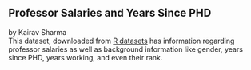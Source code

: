 ## Professor Salaries and Years Since PHD 
by Kairav Sharma 
<br>
This dataset, downloaded from [R datasets](https://vincentarelbundock.github.io/Rdatasets/articles/data.html) has information regarding professor salaries as well as background information like gender, years since PHD, years working, and even their rank. 

<br>

<script src="https://cdn.plot.ly/plotly-latest.min.js"></script>

<div>                            <div id="2230f4d2-a20a-44bf-9fcd-ffe4046a9112" class="plotly-graph-div" style="height:100%; width:100%;"></div>            <script type="text/javascript">                                    window.PLOTLYENV=window.PLOTLYENV || {};                                    if (document.getElementById("2230f4d2-a20a-44bf-9fcd-ffe4046a9112")) {                    Plotly.newPlot(                        "2230f4d2-a20a-44bf-9fcd-ffe4046a9112",                        [{"marker": {"color": "rgb(0,30,66)", "size": 5.0}, "mode": "markers", "name": "rank=Prof", "showlegend": true, "textfont": {"color": "rgb(0,30,66)"}, "textposition": "bottom center", "type": "scatter", "x": [19, 20, 45, 40, 30, 45, 21, 18, 20, 12, 19, 38, 37, 39, 31, 36, 34, 24, 21, 35, 12, 20, 13, 22, 41, 23, 40, 38, 19, 25, 40, 23, 25, 28, 12, 16, 23, 33, 22, 35, 17, 28, 17, 45, 29, 35, 28, 17, 26, 43, 17, 22, 17, 15, 37, 25, 38, 21, 13, 30, 41, 42, 28, 16, 20, 31, 40, 20, 37, 12, 21, 30, 39, 14, 32, 24, 24, 54, 28, 32, 56, 35, 20, 16, 17, 21, 19, 27, 28, 27, 36, 14, 21, 21, 15, 26, 21, 16, 18, 25, 19, 37, 20, 28, 27, 11, 18, 26, 23, 33, 18, 25, 22, 43, 19, 34, 38, 40, 28, 17, 19, 21, 35, 18, 20, 39, 15, 26, 16, 15, 13, 21, 23, 34, 38, 20, 16, 39, 29, 38, 36, 28, 25, 46, 19, 31, 38, 23, 19, 17, 30, 21, 28, 29, 39, 20, 31, 28, 22, 32, 45, 31, 31, 37, 36, 43, 14, 47, 13, 42, 42, 12, 52, 31, 24, 46, 39, 37, 51, 45, 28, 29, 33, 32, 39, 19, 40, 18, 17, 49, 39, 27, 28, 14, 46, 33, 31, 22, 20, 14, 29, 35, 22, 46, 16, 16, 24, 24, 30, 23, 37, 23, 49, 20, 18, 33, 36, 35, 13, 32, 37, 13, 17, 38, 31, 32, 15, 41, 39, 27, 56, 38, 26, 22, 25, 49, 39, 28, 14, 23, 30, 43, 43, 15, 35, 33, 23, 12, 30, 27, 28, 38, 27, 44, 27, 15, 29, 29, 38, 33, 40, 30, 33, 31, 42, 25], "xaxis": "x", "y": [139750, 173200, 115000, 141500, 175000, 147765, 119250, 129000, 104800, 117150, 101000, 103450, 124750, 137000, 89565, 102580, 93904, 113068, 106294, 134885, 118223, 132261, 117256, 155750, 125196, 146500, 101299, 231545, 94384, 114778, 98193, 151768, 140096, 126621, 108875, 106639, 117704, 109785, 101000, 99418, 111512, 91412, 126320, 146856, 100131, 92391, 113398, 150480, 193000, 150743, 135585, 144640, 122960, 132825, 152708, 172272, 166024, 123683, 129676, 102235, 106689, 133217, 126933, 153303, 127512, 113543, 131205, 112429, 104279, 105000, 120806, 148500, 117515, 115313, 124309, 97262, 96614, 78162, 155500, 113278, 76840, 168635, 136000, 108262, 105668, 152664, 106608, 112696, 119015, 156938, 144651, 128148, 111168, 118971, 137167, 176500, 105890, 167284, 130664, 181257, 151575, 93164, 134185, 111751, 147349, 142467, 141136, 150000, 101000, 134000, 107500, 153750, 180000, 133700, 122100, 189409, 114500, 119700, 160400, 152500, 165000, 96545, 162200, 120000, 163200, 111350, 128400, 126200, 145350, 146000, 119500, 170000, 145200, 129600, 87800, 122400, 88175, 133900, 91000, 148750, 117555, 81700, 114000, 77202, 96200, 122875, 102600, 108200, 84273, 90450, 91100, 101100, 128800, 204000, 109000, 102000, 132000, 116450, 140300, 92550, 107550, 121200, 126000, 99000, 134800, 143940, 104350, 89650, 103700, 143250, 194800, 93000, 107200, 163200, 107100, 100600, 136500, 103600, 57800, 155865, 115800, 150500, 174500, 168500, 183800, 107300, 97150, 126300, 148800, 72300, 88600, 127100, 170500, 105260, 144050, 111350, 122500, 166800, 92050, 108100, 94350, 100351, 146800, 67559, 134550, 135027, 104428, 161101, 162221, 124714, 151650, 134778, 192253, 116518, 105450, 145098, 151445, 98053, 145000, 128464, 137317, 106231, 124312, 114596, 162150, 150376, 107986, 142023, 128250, 144309, 186960, 93519, 142500, 138000, 145028, 88709, 107309, 109954, 121946, 109646, 138771, 205500, 101036, 115435, 131950, 134690, 110515, 109707, 136660, 103275, 103649, 150680, 172505, 105000, 125192, 114330, 139219, 109305, 119450, 186023, 166605, 151292, 103106, 150564, 101738, 95329], "yaxis": "y"}, {"marker": {"color": "rgb(256,200,44)", "size": 5.0}, "mode": "markers", "name": "rank=AssocProf", "showlegend": true, "textfont": {"color": "rgb(0,30,66)"}, "textposition": "bottom center", "type": "scatter", "x": [6, 12, 13, 9, 23, 12, 14, 9, 10, 9, 11, 9, 9, 10, 10, 17, 18, 11, 10, 15, 19, 25, 11, 10, 10, 14, 15, 12, 12, 6, 22, 8, 17, 10, 13, 8, 13, 28, 19, 48, 9, 11, 29, 14, 13, 9, 26, 12, 30, 41, 8, 49, 11, 45, 12, 9, 13, 10, 19, 20, 10, 13, 11, 8], "xaxis": "x", "y": [97000, 119800, 74830, 100938, 93418, 103760, 83900, 90215, 100135, 90304, 103613, 100522, 107008, 105128, 105631, 95611, 83850, 82099, 82600, 81500, 82100, 62884, 83001, 77500, 73877, 100102, 81500, 103994, 113341, 95408, 98510, 101210, 105000, 95436, 100944, 100000, 103750, 106300, 86250, 90000, 113600, 118700, 105350, 109650, 107150, 70000, 73300, 83000, 74000, 88600, 88650, 81800, 104800, 70700, 71065, 95642, 126431, 99247, 104542, 81285, 108413, 78182, 104121, 86895], "yaxis": "y"}, {"marker": {"color": "rgb(0,150,207)", "size": 5.0}, "mode": "markers", "name": "rank=AsstProf", "showlegend": true, "textfont": {"color": "rgb(0,30,66)"}, "textposition": "bottom center", "type": "scatter", "x": [4, 7, 1, 2, 5, 11, 7, 4, 4, 5, 7, 1, 11, 8, 3, 4, 8, 3, 6, 6, 2, 10, 4, 3, 4, 5, 2, 4, 3, 3, 4, 4, 4, 4, 1, 2, 3, 1, 5, 3, 4, 4, 4, 7, 4, 3, 8, 7, 5, 4, 9, 4, 8, 8, 2, 8, 7, 5, 6, 8, 4, 8, 11, 4, 6, 8, 8], "xaxis": "x", "y": [79750, 79800, 77700, 78000, 82379, 77000, 79916, 80225, 80225, 77000, 86373, 70768, 74692, 75044, 75243, 68404, 73266, 86100, 84240, 88825, 88400, 97032, 84000, 72500, 72500, 73500, 72500, 73000, 72500, 89942, 92000, 95079, 92000, 92000, 88000, 89516, 89942, 88795, 91227, 92000, 92700, 92000, 92700, 91300, 91000, 63900, 69700, 63100, 69200, 77500, 73800, 73000, 74000, 78500, 85000, 74000, 74500, 74000, 84716, 84500, 80139, 83600, 78785, 74856, 77081, 75996, 81035], "yaxis": "y"}],                        {"annotations": [{"font": {"size": 16}, "showarrow": false, "text": "yrs.since.phd", "x": 0.5, "xanchor": "center", "xref": "paper", "y": 0, "yanchor": "top", "yref": "paper", "yshift": -30}], "showlegend": true, "template": {"data": {"bar": [{"error_x": {"color": "#2a3f5f"}, "error_y": {"color": "#2a3f5f"}, "marker": {"line": {"color": "#E5ECF6", "width": 0.5}}, "type": "bar"}], "barpolar": [{"marker": {"line": {"color": "#E5ECF6", "width": 0.5}}, "type": "barpolar"}], "carpet": [{"aaxis": {"endlinecolor": "#2a3f5f", "gridcolor": "white", "linecolor": "white", "minorgridcolor": "white", "startlinecolor": "#2a3f5f"}, "baxis": {"endlinecolor": "#2a3f5f", "gridcolor": "white", "linecolor": "white", "minorgridcolor": "white", "startlinecolor": "#2a3f5f"}, "type": "carpet"}], "choropleth": [{"colorbar": {"outlinewidth": 0, "ticks": ""}, "type": "choropleth"}], "contour": [{"colorbar": {"outlinewidth": 0, "ticks": ""}, "colorscale": [[0.0, "#0d0887"], [0.1111111111111111, "#46039f"], [0.2222222222222222, "#7201a8"], [0.3333333333333333, "#9c179e"], [0.4444444444444444, "#bd3786"], [0.5555555555555556, "#d8576b"], [0.6666666666666666, "#ed7953"], [0.7777777777777778, "#fb9f3a"], [0.8888888888888888, "#fdca26"], [1.0, "#f0f921"]], "type": "contour"}], "contourcarpet": [{"colorbar": {"outlinewidth": 0, "ticks": ""}, "type": "contourcarpet"}], "heatmap": [{"colorbar": {"outlinewidth": 0, "ticks": ""}, "colorscale": [[0.0, "#0d0887"], [0.1111111111111111, "#46039f"], [0.2222222222222222, "#7201a8"], [0.3333333333333333, "#9c179e"], [0.4444444444444444, "#bd3786"], [0.5555555555555556, "#d8576b"], [0.6666666666666666, "#ed7953"], [0.7777777777777778, "#fb9f3a"], [0.8888888888888888, "#fdca26"], [1.0, "#f0f921"]], "type": "heatmap"}], "heatmapgl": [{"colorbar": {"outlinewidth": 0, "ticks": ""}, "colorscale": [[0.0, "#0d0887"], [0.1111111111111111, "#46039f"], [0.2222222222222222, "#7201a8"], [0.3333333333333333, "#9c179e"], [0.4444444444444444, "#bd3786"], [0.5555555555555556, "#d8576b"], [0.6666666666666666, "#ed7953"], [0.7777777777777778, "#fb9f3a"], [0.8888888888888888, "#fdca26"], [1.0, "#f0f921"]], "type": "heatmapgl"}], "histogram": [{"marker": {"colorbar": {"outlinewidth": 0, "ticks": ""}}, "type": "histogram"}], "histogram2d": [{"colorbar": {"outlinewidth": 0, "ticks": ""}, "colorscale": [[0.0, "#0d0887"], [0.1111111111111111, "#46039f"], [0.2222222222222222, "#7201a8"], [0.3333333333333333, "#9c179e"], [0.4444444444444444, "#bd3786"], [0.5555555555555556, "#d8576b"], [0.6666666666666666, "#ed7953"], [0.7777777777777778, "#fb9f3a"], [0.8888888888888888, "#fdca26"], [1.0, "#f0f921"]], "type": "histogram2d"}], "histogram2dcontour": [{"colorbar": {"outlinewidth": 0, "ticks": ""}, "colorscale": [[0.0, "#0d0887"], [0.1111111111111111, "#46039f"], [0.2222222222222222, "#7201a8"], [0.3333333333333333, "#9c179e"], [0.4444444444444444, "#bd3786"], [0.5555555555555556, "#d8576b"], [0.6666666666666666, "#ed7953"], [0.7777777777777778, "#fb9f3a"], [0.8888888888888888, "#fdca26"], [1.0, "#f0f921"]], "type": "histogram2dcontour"}], "mesh3d": [{"colorbar": {"outlinewidth": 0, "ticks": ""}, "type": "mesh3d"}], "parcoords": [{"line": {"colorbar": {"outlinewidth": 0, "ticks": ""}}, "type": "parcoords"}], "pie": [{"automargin": true, "type": "pie"}], "scatter": [{"marker": {"colorbar": {"outlinewidth": 0, "ticks": ""}}, "type": "scatter"}], "scatter3d": [{"line": {"colorbar": {"outlinewidth": 0, "ticks": ""}}, "marker": {"colorbar": {"outlinewidth": 0, "ticks": ""}}, "type": "scatter3d"}], "scattercarpet": [{"marker": {"colorbar": {"outlinewidth": 0, "ticks": ""}}, "type": "scattercarpet"}], "scattergeo": [{"marker": {"colorbar": {"outlinewidth": 0, "ticks": ""}}, "type": "scattergeo"}], "scattergl": [{"marker": {"colorbar": {"outlinewidth": 0, "ticks": ""}}, "type": "scattergl"}], "scattermapbox": [{"marker": {"colorbar": {"outlinewidth": 0, "ticks": ""}}, "type": "scattermapbox"}], "scatterpolar": [{"marker": {"colorbar": {"outlinewidth": 0, "ticks": ""}}, "type": "scatterpolar"}], "scatterpolargl": [{"marker": {"colorbar": {"outlinewidth": 0, "ticks": ""}}, "type": "scatterpolargl"}], "scatterternary": [{"marker": {"colorbar": {"outlinewidth": 0, "ticks": ""}}, "type": "scatterternary"}], "surface": [{"colorbar": {"outlinewidth": 0, "ticks": ""}, "colorscale": [[0.0, "#0d0887"], [0.1111111111111111, "#46039f"], [0.2222222222222222, "#7201a8"], [0.3333333333333333, "#9c179e"], [0.4444444444444444, "#bd3786"], [0.5555555555555556, "#d8576b"], [0.6666666666666666, "#ed7953"], [0.7777777777777778, "#fb9f3a"], [0.8888888888888888, "#fdca26"], [1.0, "#f0f921"]], "type": "surface"}], "table": [{"cells": {"fill": {"color": "#EBF0F8"}, "line": {"color": "white"}}, "header": {"fill": {"color": "#C8D4E3"}, "line": {"color": "white"}}, "type": "table"}]}, "layout": {"annotationdefaults": {"arrowcolor": "#2a3f5f", "arrowhead": 0, "arrowwidth": 1}, "autotypenumbers": "strict", "coloraxis": {"colorbar": {"outlinewidth": 0, "ticks": ""}}, "colorscale": {"diverging": [[0, "#8e0152"], [0.1, "#c51b7d"], [0.2, "#de77ae"], [0.3, "#f1b6da"], [0.4, "#fde0ef"], [0.5, "#f7f7f7"], [0.6, "#e6f5d0"], [0.7, "#b8e186"], [0.8, "#7fbc41"], [0.9, "#4d9221"], [1, "#276419"]], "sequential": [[0.0, "#0d0887"], [0.1111111111111111, "#46039f"], [0.2222222222222222, "#7201a8"], [0.3333333333333333, "#9c179e"], [0.4444444444444444, "#bd3786"], [0.5555555555555556, "#d8576b"], [0.6666666666666666, "#ed7953"], [0.7777777777777778, "#fb9f3a"], [0.8888888888888888, "#fdca26"], [1.0, "#f0f921"]], "sequentialminus": [[0.0, "#0d0887"], [0.1111111111111111, "#46039f"], [0.2222222222222222, "#7201a8"], [0.3333333333333333, "#9c179e"], [0.4444444444444444, "#bd3786"], [0.5555555555555556, "#d8576b"], [0.6666666666666666, "#ed7953"], [0.7777777777777778, "#fb9f3a"], [0.8888888888888888, "#fdca26"], [1.0, "#f0f921"]]}, "colorway": ["#636efa", "#EF553B", "#00cc96", "#ab63fa", "#FFA15A", "#19d3f3", "#FF6692", "#B6E880", "#FF97FF", "#FECB52"], "font": {"color": "#2a3f5f"}, "geo": {"bgcolor": "white", "lakecolor": "white", "landcolor": "#E5ECF6", "showlakes": true, "showland": true, "subunitcolor": "white"}, "hoverlabel": {"align": "left"}, "hovermode": "closest", "mapbox": {"style": "light"}, "paper_bgcolor": "white", "plot_bgcolor": "#E5ECF6", "polar": {"angularaxis": {"gridcolor": "white", "linecolor": "white", "ticks": ""}, "bgcolor": "#E5ECF6", "radialaxis": {"gridcolor": "white", "linecolor": "white", "ticks": ""}}, "scene": {"xaxis": {"backgroundcolor": "#E5ECF6", "gridcolor": "white", "gridwidth": 2, "linecolor": "white", "showbackground": true, "ticks": "", "zerolinecolor": "white"}, "yaxis": {"backgroundcolor": "#E5ECF6", "gridcolor": "white", "gridwidth": 2, "linecolor": "white", "showbackground": true, "ticks": "", "zerolinecolor": "white"}, "zaxis": {"backgroundcolor": "#E5ECF6", "gridcolor": "white", "gridwidth": 2, "linecolor": "white", "showbackground": true, "ticks": "", "zerolinecolor": "white"}}, "shapedefaults": {"line": {"color": "#2a3f5f"}}, "ternary": {"aaxis": {"gridcolor": "white", "linecolor": "white", "ticks": ""}, "baxis": {"gridcolor": "white", "linecolor": "white", "ticks": ""}, "bgcolor": "#E5ECF6", "caxis": {"gridcolor": "white", "linecolor": "white", "ticks": ""}}, "title": {"x": 0.05}, "xaxis": {"automargin": true, "gridcolor": "white", "linecolor": "white", "ticks": "", "title": {"standoff": 15}, "zerolinecolor": "white", "zerolinewidth": 2}, "yaxis": {"automargin": true, "gridcolor": "white", "linecolor": "white", "ticks": "", "title": {"standoff": 15}, "zerolinecolor": "white", "zerolinewidth": 2}}}, "title": {"text": "Relationship between Professor Salary and Years since PHD"}, "xaxis": {"anchor": "y", "domain": [0.0, 1.0]}, "yaxis": {"anchor": "x", "domain": [0.0, 1.0], "title": {"text": "salary"}}},                        {"responsive": true}                    )                };                            </script>        </div>
<br>
The above visualization depicts the relationship between salary and years since PHD. It is quite evident that the professors who did their PHD a long time ago typically get paid more. The scatter plot also shows how the different position titles tie into both pay but also time since getting their doctorate. Assistant Professors get paid the least, and they are typically recent PHD graduates as well. 
<br>

